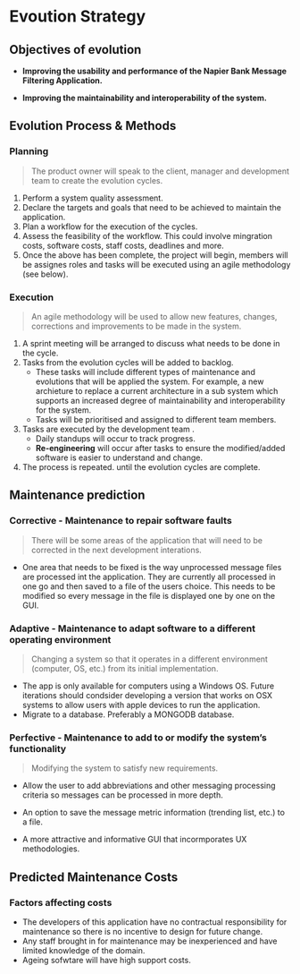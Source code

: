 # Evoution Strategy

## Objectives of evolution

- **Improving the usability and performance of the Napier Bank Message Filtering Application.**

- **Improving the maintainability and interoperability of the system.** 

## Evolution Process & Methods

### Planning
> The product owner will speak to the client, manager and development team to create the evolution cycles.

1. Perform a system quality assessment.
2. Declare the targets and goals that need to be achieved to maintain the application.
3. Plan a workflow for the execution of the cycles.
4. Assess the feasibility of the workflow. This could involve mingration costs, software costs, staff costs, deadlines and more.
5. Once the above has been complete, the project will begin, members will be assignes roles and tasks will be executed using an agile methodology (see below).

### Execution
> An agile methodology will be used to allow new features, changes, corrections and improvements to be made in the system.

1. A sprint meeting will be arranged to discuss what needs to be done in the cycle.
2. Tasks from the evolution cycles will be added to backlog. 
   - These tasks will include different types of maintenance and evolutions that will be applied the system. For example, a new archieture to replace a current architecture in a sub system which supports an increased degree of maintainability and interoperability for the system.
   - Tasks will be prioritised and assigned to different team members.
3. Tasks are executed by the development team .
   - Daily standups will occur to track progress.
   - **Re-engineering** will occur after tasks to ensure the modified/added software is easier to understand and change.
4. The process is repeated. until the evolution cycles are complete.

## Maintenance prediction

### Corrective - Maintenance to repair software faults
> There will be some areas of the application that will need to be corrected in the next development interations.

- One area that needs to be fixed is the way unprocessed message files are processed int the application. They are currently all processed in one go and then saved to a file of the users choice. This needs to be modified so every message in the file is displayed one by one on the GUI.

### Adaptive - Maintenance to adapt software to a different operating environment
> Changing a system so that it operates in a different environment (computer, OS, etc.) from its initial implementation.

- The app is only available for computers using a Windows OS. Future iterations should condsider developing a version that works on OSX systems to allow users with apple devices to run the application.
- Migrate to a database. Preferably a MONGODB database.

### Perfective - Maintenance to add to or modify the system’s functionality
> Modifying the system to satisfy new requirements.

- Allow the user to add abbreviations and other messaging processing criteria so messages can be processed in more depth. 

- An option to save the message metric information (trending list, etc.) to a file.

- A more attractive and informative GUI that incormporates UX methodologies.

## Predicted Maintenance Costs

### Factors affecting costs
- The developers of this application have no contractual responsibility for maintenance so there is no incentive to design for future change.
- Any staff brought in for maintenance may be inexperienced and have limited knowledge of the domain.
- Ageing sofwtare will have high support costs.
